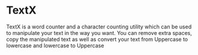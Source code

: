 # TextX
TextX is a word counter and a character counting utility which can be used to manipulate your text   in the way you want. You can remove extra spaces, copy the manipulated text as well as convert   your text from Uppercase to lowercase and lowercase to Uppercase
